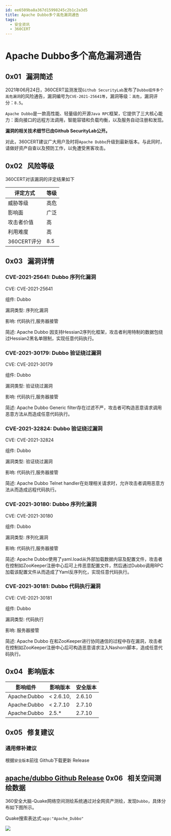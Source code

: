 ```yaml
---
id: ee6509ba8a367d15998245c2b1c2a3d5
title: Apache Dubbo多个高危漏洞通告
tags: 
  - 安全资讯
  - 360CERT
---
```


# Apache Dubbo多个高危漏洞通告

 0x01   漏洞简述
------------


2021年06月24日，360CERT监测发现`Github SecurityLab`发布了`Dubbo组件多个高危漏洞`的风险通告，漏洞编号为`CVE-2021-25641等`，漏洞等级：`高危`，漏洞评分：`8.5`。

`Apache Dubbo`是一款高性能、轻量级的开源`Java RPC`框架，它提供了三大核心能力：面向接口的远程方法调用，智能容错和负载均衡，以及服务自动注册和发现。

**漏洞的相关技术细节已由Github SecurityLab公开。**

对此，360CERT建议广大用户及时将`Apache Dubbo`升级到最新版本。与此同时，请做好资产自查以及预防工作，以免遭受黑客攻击。

 0x02   风险等级
------------

360CERT对该漏洞的评定结果如下



| 评定方式 | 等级 |
| --- | --- |
| 威胁等级 | 高危 |
| 影响面 | 广泛 |
| 攻击者价值 | 高 |
| 利用难度 | 高 |
| 360CERT评分 | 8.5 |

 0x03   漏洞详情
------------

### CVE-2021-25641: Dubbo 序列化漏洞

CVE: CVE-2021-25641

组件: Dubbo

漏洞类型: 序列化漏洞

影响: 代码执行,服务器接管

简述: Apache Dubbo 因支持Hessian2序列化框架，攻击者利用特制的数据包绕过Hessian2黑名单限制，实现任意代码执行。

### CVE-2021-30179: Dubbo 验证绕过漏洞

CVE: CVE-2021-30179

组件: Dubbo

漏洞类型: 验证绕过漏洞

影响: 代码执行,服务器接管

简述: Apache Dubbo Generic filter存在过滤不严，攻击者可构造恶意请求调用恶意方法从而造成任意代码执行。

### CVE-2021-32824: Dubbo 验证绕过漏洞

CVE: CVE-2021-32824

组件: Dubbo

漏洞类型: 验证绕过漏洞

影响: 代码执行,服务器接管

简述: Apache Dubbo Telnet handler在处理相关请求时，允许攻击者调用恶意方法从而造成远程代码执行。

### CVE-2021-30180: Dubbo 序列化漏洞

CVE: CVE-2021-30180

组件: Dubbo

漏洞类型: 序列化漏洞

影响: 代码执行,服务器接管

简述: Apache Dubbo使用了yaml.load从外部加载数据内容及配置文件，攻击者在控制如ZooKeeper注册中心后可上传恶意配置文件，然后通过Dubbo调用RPC加载该配置文件从而造成了Yaml反序列化，实现任意代码执行。

### CVE-2021-30181: Dubbo 代码执行漏洞

CVE: CVE-2021-30181

组件: Dubbo

漏洞类型: 代码执行

影响: 服务器接管

简述: Apache Dubbo 在和ZooKeeper进行协同通信的过程中存在漏洞，攻击者在控制如ZooKeeper注册中心后可构造恶意请求注入Nashorn脚本，造成任意代码执行。

 0x04   影响版本
------------



| 影响组件 | 影响版本 | 安全版本 |
| --- | --- | --- |
| Apache:Dubbo | < 2.6.10, | 2.6.10 |
| Apache:Dubbo | < 2.7.10 | 2.7.10 |
| Apache:Dubbo | 2.5.* | 2.7.10 |

 0x05   修复建议
------------

### 通用修补建议

根据`安全版本`前往 Github下载更新 Release

[apache/dubbo Github Release](https://github.com/apache/dubbo/releases/tag/) 0x06   相关空间测绘数据
----------------

360安全大脑-Quake网络空间测绘系统通过对全网资产测绘，发现`Dubbo`，具体分布如下图所示。

Quake搜索表达式:`app:"Apache_Dubbo"`

![](https://p403.ssl.qhimgs4.com/t017b74ecd410a48664.png)
